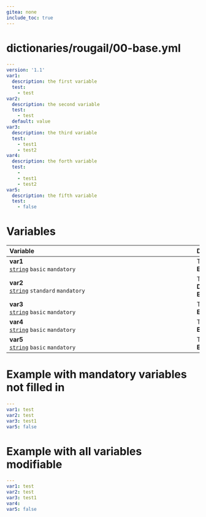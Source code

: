 ```yaml
---
gitea: none
include_toc: true
---
```

# dictionaries/rougail/00-base.yml

```yaml
---
version: '1.1'
var1:
  description: the first variable
  test:
    - test
var2:
  description: the second variable
  test:
    - test
  default: value
var3:
  description: the third variable
  test:
    - test1
    - test2
var4:
  description: the forth variable
  test:
    - 
    - test1
    - test2
var5:
  description: the fifth variable
  test:
    - false
```
# Variables

| Variable&nbsp;&nbsp;&nbsp;&nbsp;&nbsp;&nbsp;&nbsp;&nbsp;&nbsp;&nbsp;&nbsp;&nbsp;&nbsp;&nbsp;&nbsp;&nbsp;&nbsp;&nbsp;&nbsp;&nbsp;&nbsp;&nbsp;&nbsp;&nbsp;&nbsp;&nbsp;&nbsp;&nbsp;&nbsp;&nbsp;&nbsp;&nbsp;&nbsp;&nbsp;&nbsp;&nbsp;&nbsp;&nbsp;&nbsp;&nbsp;&nbsp;&nbsp;&nbsp;&nbsp;&nbsp;&nbsp;&nbsp;&nbsp;&nbsp;&nbsp;&nbsp;&nbsp;&nbsp;&nbsp;&nbsp;&nbsp;&nbsp;&nbsp;&nbsp;&nbsp;&nbsp;&nbsp;&nbsp;&nbsp;&nbsp;&nbsp;&nbsp;&nbsp;&nbsp;&nbsp;&nbsp;&nbsp;&nbsp;&nbsp;&nbsp;&nbsp;&nbsp;&nbsp;&nbsp;&nbsp;&nbsp;&nbsp;&nbsp;&nbsp;&nbsp;&nbsp;&nbsp;&nbsp;&nbsp;&nbsp;&nbsp;&nbsp;&nbsp;&nbsp;&nbsp;   | Description&nbsp;&nbsp;&nbsp;&nbsp;&nbsp;&nbsp;&nbsp;&nbsp;&nbsp;&nbsp;&nbsp;&nbsp;&nbsp;&nbsp;&nbsp;&nbsp;&nbsp;&nbsp;&nbsp;&nbsp;&nbsp;&nbsp;&nbsp;&nbsp;&nbsp;&nbsp;&nbsp;&nbsp;&nbsp;&nbsp;&nbsp;&nbsp;&nbsp;&nbsp;&nbsp;&nbsp;&nbsp;&nbsp;&nbsp;&nbsp;&nbsp;&nbsp;&nbsp;&nbsp;&nbsp;&nbsp;&nbsp;&nbsp;&nbsp;&nbsp;&nbsp;&nbsp;&nbsp;&nbsp;&nbsp;&nbsp;&nbsp;&nbsp;&nbsp;&nbsp;&nbsp;&nbsp;&nbsp;&nbsp;&nbsp;&nbsp;&nbsp;&nbsp;&nbsp;&nbsp;&nbsp;&nbsp;&nbsp;&nbsp;&nbsp;&nbsp;&nbsp;&nbsp;&nbsp;&nbsp;&nbsp;&nbsp;&nbsp;&nbsp;&nbsp;&nbsp;&nbsp;&nbsp;&nbsp;&nbsp;&nbsp;&nbsp;   |
|------------------------------------------------------------------------------------------------------------------------------------------------------------------------------------------------------------------------------------------------------------------------------------------------------------------------------------------------------------------------------------------------------------------------------------------------------------------------------------------------------------------------------------------------------------------------------------------------------|---------------------------------------------------------------------------------------------------------------------------------------------------------------------------------------------------------------------------------------------------------------------------------------------------------------------------------------------------------------------------------------------------------------------------------------------------------------------------------------------------------------------------------------------------------------------------------------|
| **var1**<br/>[`string`](https://rougail.readthedocs.io/en/latest/variable.html#variables-types) `basic` `mandatory`                                                                                                                                                                                                                                                                                                                                                                                                                                                                                  | The first variable.<br/>**Example**: test                                                                                                                                                                                                                                                                                                                                                                                                                                                                                                                                             |
| **var2**<br/>[`string`](https://rougail.readthedocs.io/en/latest/variable.html#variables-types) `standard` `mandatory`                                                                                                                                                                                                                                                                                                                                                                                                                                                                               | The second variable.<br/>**Default**: value<br/>**Example**: test                                                                                                                                                                                                                                                                                                                                                                                                                                                                                                                     |
| **var3**<br/>[`string`](https://rougail.readthedocs.io/en/latest/variable.html#variables-types) `basic` `mandatory`                                                                                                                                                                                                                                                                                                                                                                                                                                                                                  | The third variable.<br/>**Example**: test1                                                                                                                                                                                                                                                                                                                                                                                                                                                                                                                                            |
| **var4**<br/>[`string`](https://rougail.readthedocs.io/en/latest/variable.html#variables-types) `basic` `mandatory`                                                                                                                                                                                                                                                                                                                                                                                                                                                                                  | The forth variable.<br/>**Example**: None                                                                                                                                                                                                                                                                                                                                                                                                                                                                                                                                             |
| **var5**<br/>[`string`](https://rougail.readthedocs.io/en/latest/variable.html#variables-types) `basic` `mandatory`                                                                                                                                                                                                                                                                                                                                                                                                                                                                                  | The fifth variable.<br/>**Example**: False                                                                                                                                                                                                                                                                                                                                                                                                                                                                                                                                            |


# Example with mandatory variables not filled in

```yaml
---
var1: test
var2: test
var3: test1
var5: false
```
# Example with all variables modifiable

```yaml
---
var1: test
var2: test
var3: test1
var4:
var5: false
```

